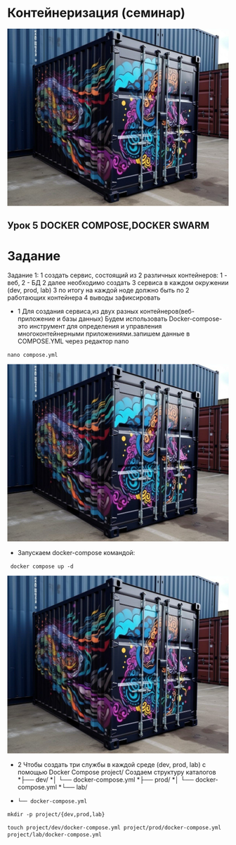 # Контейнеризация (семинар)
![picture for containerization](https://github.com/DRain777/Containerization/blob/algoritm/source/photo1687406967.jpeg)

## Урок 5 DOCKER COMPOSE,DOCKER SWARM

# Задание 
Задание 1:
1 создать сервис, состоящий из 2 различных контейнеров: 1 - веб, 2 - БД
2 далее необходимо создать 3 сервиса в каждом окружении (dev, prod, lab)
3 по итогу на каждой ноде должно быть по 2 работающих контейнера
4 выводы зафиксировать

* 1 Для создания сервиса,из двух разных контейнеров(веб-приложение и базы данных)
   Будем использовать Docker-compose- это инструмент для определения и управления
   многоконтейнерными приложениями.запишем данные в COMPOSE.YML через редактор nano  
```
nano compose.yml
```
![picture for containerization](https://github.com/DRain777/Containerization/blob/algoritm/source/photo1687406967.jpeg)

* Запускаем docker-compose командой: 
```
 docker compose up -d
```
![picture for containerization](https://github.com/DRain777/Containerization/blob/algoritm/source/photo1687406967.jpeg)



* 2 Чтобы создать три службы в каждой среде (dev, prod, lab) с помощью Docker Compose
 project/ Создаем структуру каталогов   
*├── dev/
*│    └── docker-compose.yml
*├── prod/
*│    └── docker-compose.yml
*└── lab/
*     └── docker-compose.yml

```
mkdir -p project/{dev,prod,lab}
```
```
touch project/dev/docker-compose.yml project/prod/docker-compose.yml project/lab/docker-compose.yml
```


